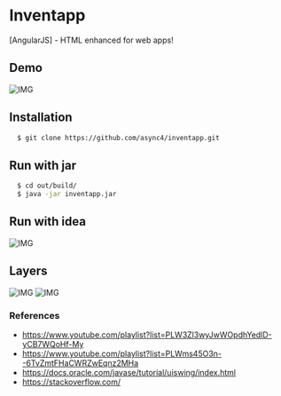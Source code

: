 # Inventapp
[AngularJS] - HTML enhanced for web apps!

## Demo
![IMG](https://i.imgur.com/nVDIKAJ.gif)

## Installation
```sh
  $ git clone https://github.com/async4/inventapp.git
```

## Run with jar
```sh
  $ cd out/build/
  $ java -jar inventapp.jar
```

##  Run with idea
![IMG](https://i.imgur.com/FrfUNQf.gif)

##  Layers
![IMG](https://i.imgur.com/jv6gSrn.png)
![IMG](https://i.imgur.com/UjNaNTR.png)


### References
* https://www.youtube.com/playlist?list=PLW3Zl3wyJwWOpdhYedlD-yCB7WQoHf-My
* https://www.youtube.com/playlist?list=PLWms45O3n--6TvZmtFHaCWRZwEqnz2MHa
* https://docs.oracle.com/javase/tutorial/uiswing/index.html
* https://stackoverflow.com/

